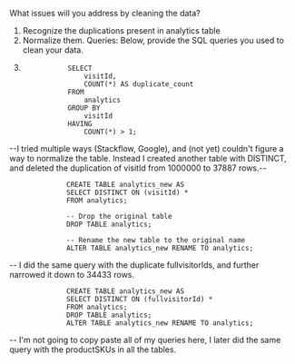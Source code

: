 What issues will you address by cleaning the data?
1. Recognize the duplications present in analytics table
2. Normalize them.
Queries:
Below, provide the SQL queries you used to clean your data.
1.
                  SELECT
                      visitId,
                      COUNT(*) AS duplicate_count
                  FROM
                      analytics
                  GROUP BY
                      visitId
                  HAVING
                      COUNT(*) > 1;
                  
--I tried multiple ways (Stackflow, Google), and (not yet) couldn't figure a way to normalize the table. Instead I created another table with DISTINCT, and deleted the duplication of visitId from 1000000 to 37887 rows.--

                  CREATE TABLE analytics_new AS
                  SELECT DISTINCT ON (visitId) *
                  FROM analytics;
                  
                  -- Drop the original table
                  DROP TABLE analytics;

                  -- Rename the new table to the original name
                  ALTER TABLE analytics_new RENAME TO analytics;

-- I did the same query with the duplicate fullvisitorIds, and further narrowed it down to 34433 rows.

                  CREATE TABLE analytics_new AS
                  SELECT DISTINCT ON (fullvisitorId) *
                  FROM analytics;
                  DROP TABLE analytics;
                  ALTER TABLE analytics_new RENAME TO analytics;

-- I'm not going to copy paste all of my queries here, I later did the same query with the productSKUs in all the tables.

